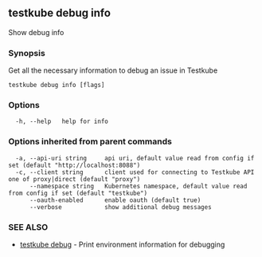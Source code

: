 ## testkube debug info

Show debug info

### Synopsis

Get all the necessary information to debug an issue in Testkube

```
testkube debug info [flags]
```

### Options

```
  -h, --help   help for info
```

### Options inherited from parent commands

```
  -a, --api-uri string     api uri, default value read from config if set (default "http://localhost:8088")
  -c, --client string      client used for connecting to Testkube API one of proxy|direct (default "proxy")
      --namespace string   Kubernetes namespace, default value read from config if set (default "testkube")
      --oauth-enabled      enable oauth (default true)
      --verbose            show additional debug messages
```

### SEE ALSO

* [testkube debug](testkube_debug.md)	 - Print environment information for debugging

